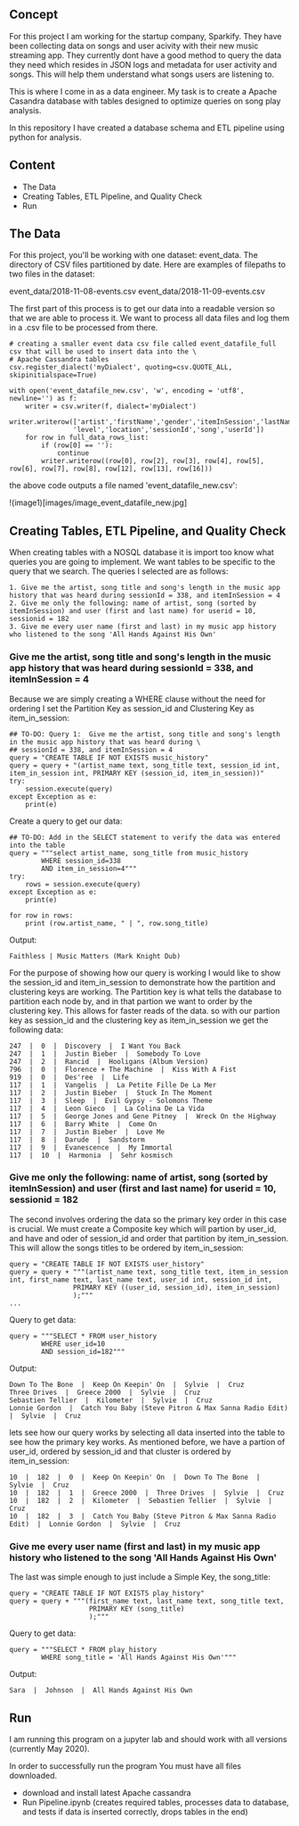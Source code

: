 ## Concept
For this project I am working for the startup company, Sparkify. They have been collecting data on songs and user acivity with their new music streaming app. They currently dont have a good method to query the data they need which resides in JSON logs and metadata for user activity and songs. This will help them understand what songs users are listening to. 

This is where I come in as a data engineer. My task is to create a Apache Casandra database with tables designed to optimize queries on song play analysis. 

In this repository I have created a database schema and ETL pipeline using python for analysis. 

## Content
- The Data
- Creating Tables, ETL Pipeline, and Quality Check
- Run

## The Data
For this project, you'll be working with one dataset: event_data. The directory of CSV files partitioned by date. Here are examples of filepaths to two files in the dataset:

event_data/2018-11-08-events.csv
event_data/2018-11-09-events.csv

The first part of this process is to get our data into a readable version so that we are able to process it. We want to process all data files and log them in a .csv file to be  processed from there. 

    # creating a smaller event data csv file called event_datafile_full csv that will be used to insert data into the \
    # Apache Cassandra tables
    csv.register_dialect('myDialect', quoting=csv.QUOTE_ALL, skipinitialspace=True)

    with open('event_datafile_new.csv', 'w', encoding = 'utf8', newline='') as f:
        writer = csv.writer(f, dialect='myDialect')
        writer.writerow(['artist','firstName','gender','itemInSession','lastName','length',\
                    'level','location','sessionId','song','userId'])
        for row in full_data_rows_list:
            if (row[0] == ''):
                continue
            writer.writerow((row[0], row[2], row[3], row[4], row[5], row[6], row[7], row[8], row[12], row[13], row[16]))
            
the above code outputs a file named 'event_datafile_new.csv':

!(image1)[images/image_event_datafile_new.jpg]

## Creating Tables, ETL Pipeline, and Quality Check

When creating tables with a NOSQL database it is import too know what queries you are going to implement. We want tables to be specific to the query that we search. The queries I selected are as follows:

    1. Give me the artist, song title and song's length in the music app history that was heard during sessionId = 338, and itemInSession = 4
    2. Give me only the following: name of artist, song (sorted by itemInSession) and user (first and last name) for userid = 10, sessionid = 182
    3. Give me every user name (first and last) in my music app history who listened to the song 'All Hands Against His Own'

### Give me the artist, song title and song's length in the music app history that was heard during sessionId = 338, and itemInSession = 4
Because we are simply creating a WHERE clause without the need for ordering I set the Partition Key as session_id and  Clustering Key as item_in_session:

    ## TO-DO: Query 1:  Give me the artist, song title and song's length in the music app history that was heard during \
    ## sessionId = 338, and itemInSession = 4
    query = "CREATE TABLE IF NOT EXISTS music_history"
    query = query + "(artist_name text, song_title text, session_id int, item_in_session int, PRIMARY KEY (session_id, item_in_session))"
    try:
        session.execute(query)
    except Exception as e:
        print(e)
        
Create a query to get our data:

    ## TO-DO: Add in the SELECT statement to verify the data was entered into the table
    query = """select artist_name, song_title from music_history 
            WHERE session_id=338 
            AND item_in_session=4"""
    try:
        rows = session.execute(query)
    except Exception as e:
        print(e)

    for row in rows:
        print (row.artist_name, " | ", row.song_title)
        
Output:

    Faithless | Music Matters (Mark Knight Dub)
    
For the purpose of showing how our query is working I would like to show the session_id and item_in_session to demonstrate how the partition and clustering keys are working. The Partition key is what tells the database to partition each node by, and in that partion we want to order by the clustering key. This allows for faster reads of the data. so with our partion key as session_id and the clustering key as item_in_session we get the following data:

    247  |  0  |  Discovery  |  I Want You Back
    247  |  1  |  Justin Bieber  |  Somebody To Love
    247  |  2  |  Rancid  |  Hooligans (Album Version)
    796  |  0  |  Florence + The Machine  |  Kiss With A Fist
    919  |  0  |  Des'ree  |  Life
    117  |  1  |  Vangelis  |  La Petite Fille De La Mer
    117  |  2  |  Justin Bieber  |  Stuck In The Moment
    117  |  3  |  Sleep  |  Evil Gypsy - Solomons Theme
    117  |  4  |  Leon Gieco  |  La Colina De La Vida
    117  |  5  |  George Jones and Gene Pitney  |  Wreck On the Highway
    117  |  6  |  Barry White  |  Come On
    117  |  7  |  Justin Bieber  |  Love Me
    117  |  8  |  Darude  |  Sandstorm
    117  |  9  |  Evanescence  |  My Immortal
    117  |  10  |  Harmonia  |  Sehr kosmisch
    
### Give me only the following: name of artist, song (sorted by itemInSession) and user (first and last name) for userid = 10, sessionid = 182
The second involves ordering the data so the primary key order in this case is crucial. We must create a Composite key which will partion by user_id, and have and oder of session_id and order that partition by item_in_session. This will allow the songs titles to be ordered by item_in_session:

    query = "CREATE TABLE IF NOT EXISTS user_history"
    query = query + """(artist_name text, song_title text, item_in_session int, first_name text, last_name text, user_id int, session_id int,
                    PRIMARY KEY ((user_id, session_id), item_in_session)
                    );"""
    ...
    
Query to get data:

    query = """SELECT * FROM user_history
            WHERE user_id=10
            AND session_id=182"""
 
Output:

    Down To The Bone  |  Keep On Keepin' On  |  Sylvie  |  Cruz
    Three Drives  |  Greece 2000  |  Sylvie  |  Cruz
    Sebastien Tellier  |  Kilometer  |  Sylvie  |  Cruz
    Lonnie Gordon  |  Catch You Baby (Steve Pitron & Max Sanna Radio Edit)  |  Sylvie  |  Cruz
    
lets see how our query works by selecting all data inserted into the table to see how the primary key works. As mentioned before, we have a partion of user_id, ordered by session_id and that cluster is ordered by item_in_session:

    10  |  182  |  0  |  Keep On Keepin' On  |  Down To The Bone  |  Sylvie  |  Cruz
    10  |  182  |  1  |  Greece 2000  |  Three Drives  |  Sylvie  |  Cruz
    10  |  182  |  2  |  Kilometer  |  Sebastien Tellier  |  Sylvie  |  Cruz
    10  |  182  |  3  |  Catch You Baby (Steve Pitron & Max Sanna Radio Edit)  |  Lonnie Gordon  |  Sylvie  |  Cruz

### Give me every user name (first and last) in my music app history who listened to the song 'All Hands Against His Own'
The last was simple enough to just include a Simple Key, the song_title:

    query = "CREATE TABLE IF NOT EXISTS play_history"
    query = query + """(first_name text, last_name text, song_title text,
                        PRIMARY KEY (song_title)
                        );"""
                        
Query to get data:

    query = """SELECT * FROM play_history
            WHERE song_title = 'All Hands Against His Own'"""
            
Output:

    Sara  |  Johnson  |  All Hands Against His Own
    
## Run
I am running this program on a jupyter lab and should work with all versions (currently May 2020).

In order to successfully run the program You must have all files downloaded.

- download and install latest Apache cassandra
- Run Pipeline.ipynb (creates required tables, processes data to database, and tests if data is inserted correctly, drops tables in the end)
